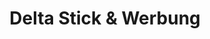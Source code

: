 ---
title: "Delta Stick & Werbung"
url: /sulzbach-rosenberg/delta-stick-und-werbung/
shop: Kopieren
---